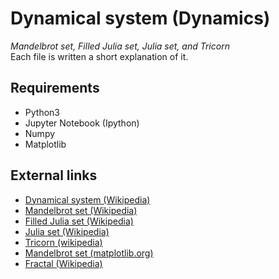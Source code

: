 # Dynamical system (Dynamics)
*Mandelbrot set, Filled Julia set, Julia set, and Tricorn*  
Each file is written a short explanation of it.

## Requirements
- Python3
- Jupyter Notebook (Ipython)
- Numpy
- Matplotlib
## External links
- [Dynamical system (Wikipedia)](https://en.wikipedia.org/wiki/Dynamical_system)
- [Mandelbrot set (Wikipedia)](https://en.wikipedia.org/wiki/Mandelbrot_set)
- [Filled Julia set (Wikipedia)](https://en.wikipedia.org/wiki/Filled_Julia_set)
- [Julia set (Wikipedia)](https://en.wikipedia.org/wiki/Julia_set)
- [Tricorn (wikipedia)](https://en.wikipedia.org/wiki/Tricorn_(mathematics))
- [Mandelbrot set (matplotlib.org)](https://matplotlib.org/gallery/showcase/mandelbrot.html#sphx-glr-gallery-showcase-mandelbrot-py)
- [Fractal (Wikipedia)](https://en.wikipedia.org/wiki/Fractal)
